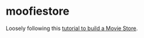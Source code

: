 # moofiestore
Loosely following this [tutorial to build a Movie Store](http://www.sitepoint.com/build-online-store-rails/).